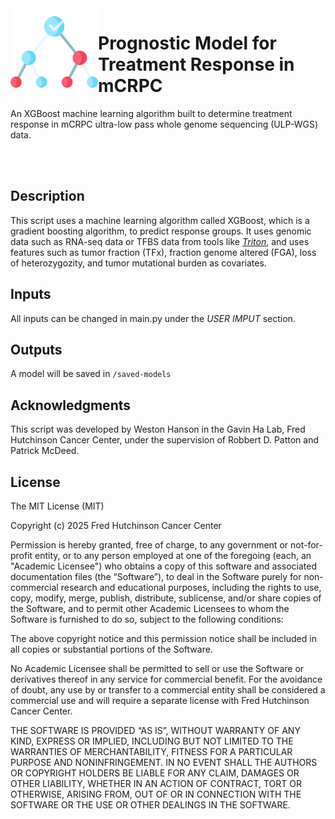 <img src="misc/colorful_decision_tree.png" width="140" align="left">

# Prognostic Model for Treatment Response in mCRPC

An XGBoost machine learning algorithm built to determine treatment response in mCRPC ultra-low pass whole genome sequencing (ULP-WGS) data.

<br/><br/>

## Description
This script uses a machine learning algorithm called XGBoost, which is a gradient boosting algorithm, to predict response groups. It uses genomic data such as RNA-seq data or TFBS data from tools like *[Triton](https://github.com/GavinHaLab/TritonNP)*, and uses features such as tumor fraction (TFx), fraction genome altered (FGA), loss of heterozygozity, and tumor mutational burden as covariates.

## Inputs
All inputs can be changed in main.py under the *USER IMPUT* section.

## Outputs
A model will be saved in `/saved-models` 

## Acknowledgments
This script was developed by Weston Hanson in the Gavin Ha Lab, Fred Hutchinson Cancer Center, under the supervision of Robbert D. Patton and Patrick McDeed.

## License
The MIT License (MIT)

Copyright (c) 2025 Fred Hutchinson Cancer Center

Permission is hereby granted, free of charge, to any government or not-for-profit entity, or to any person employed at one of the foregoing (each, an "Academic Licensee") who obtains a copy of this software and associated documentation files (the “Software”), to deal in the Software purely for non-commercial research and educational purposes, including the rights to use, copy, modify, merge, publish, distribute, sublicense, and/or share copies of the Software, and to permit other Academic Licensees to whom the Software is furnished to do so, subject to the following conditions:

The above copyright notice and this permission notice shall be included in all copies or substantial portions of the Software.

No Academic Licensee shall be permitted to sell or use the Software or derivatives thereof in any service for commercial benefit. For the avoidance of doubt, any use by or transfer to a commercial entity shall be considered a commercial use and will require a separate license with Fred Hutchinson Cancer Center.

THE SOFTWARE IS PROVIDED “AS IS”, WITHOUT WARRANTY OF ANY KIND, EXPRESS OR IMPLIED, INCLUDING BUT NOT LIMITED TO THE WARRANTIES OF MERCHANTABILITY, FITNESS FOR A PARTICULAR PURPOSE AND NONINFRINGEMENT. IN NO EVENT SHALL THE AUTHORS OR COPYRIGHT HOLDERS BE LIABLE FOR ANY CLAIM, DAMAGES OR OTHER LIABILITY, WHETHER IN AN ACTION OF CONTRACT, TORT OR OTHERWISE, ARISING FROM, OUT OF OR IN CONNECTION WITH THE SOFTWARE OR THE USE OR OTHER DEALINGS IN THE SOFTWARE.
